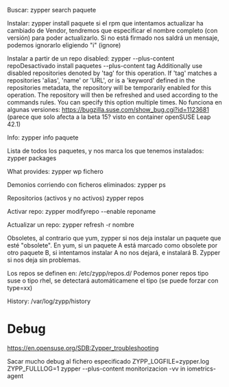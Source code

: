 Buscar:
zypper search paquete

Instalar:
zypper install paquete
  si el rpm que intentamos actualizar ha cambiado de Vendor, tendremos que especificar el nombre completo (con versión) para poder actualizarlo.
  Si no está firmado nos saldrá un mensaje, podemos ignorarlo eligiendo "i" (ignore)

Instalar a partir de un repo disabled:
zypper --plus-content repoDesactivado install paquetes
  --plus-content tag
     Additionally use disabled repositories denoted by 'tag' for this operation.
     If 'tag' matches a repositories 'alias', 'name' or 'URL', or is a 'keyword' defined in the repositories metadata, the repository will be temporarily enabled for this operation.
     The repository will then be refreshed and used according to the commands rules. You can specify this option multiple times.
  No funciona en algunas versiones: https://bugzilla.suse.com/show_bug.cgi?id=1123681 (parece que solo afecta a la beta 15? visto en container openSUSE Leap 42.1)

Info:
zypper info paquete

Lista de todos los paquetes, y nos marca los que tenemos instalados:
zypper packages

What provides:
zypper wp fichero

Demonios corriendo con ficheros eliminados:
zypper ps

Repositorios (activos y no activos)
zypper repos

Activar repo:
zypper modifyrepo --enable reponame

Actualizar un repo:
zypper refresh -r nombre


Obsoletes, al contrario que yum, zypper si nos deja instalar un paquete que esté "obsolete".
En yum, si un paquete A está marcado como obsolete por otro paquete B, si intentamos instalar A no nos dejará, e instalará B.
Zypper si nos deja sin problemas.


Los repos se definen en:
/etc/zypp/repos.d/
Podemos poner repos tipo suse o tipo rhel, se detectará automáticamene el tipo (se puede forzar con type=xx)


History:
/var/log/zypp/history


# Debug
https://en.opensuse.org/SDB:Zypper_troubleshooting

Sacar mucho debug al fichero especificado
ZYPP_LOGFILE=zypper.log ZYPP_FULLLOG=1 zypper --plus-content monitorizacion -vv in iometrics-agent
